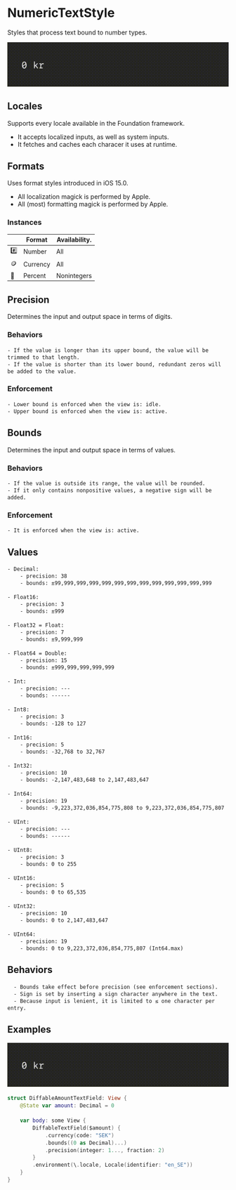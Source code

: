 # NumericTextStyle

Styles that process text bound to number types.

![DiffableAmountTextField.gif](../Assets/DiffableAmountTextField.gif)

## Locales

Supports every locale available in the Foundation framework.

- It accepts localized inputs, as well as system inputs.
- It fetches and caches each characer it uses at runtime.

## Formats

Uses format styles introduced in iOS 15.0.

- All localization magick is performed by Apple.
- All (most) formatting magick is performed by Apple.

### Instances

|   | Format | Availability. |
|---|--------|---------------|
| :hash: | Number | All |
| :coin: | Currency | All |
| :100: | Percent | Nonintegers |

## Precision

Determines the input and output space in terms of digits.

### Behaviors

    - If the value is longer than its upper bound, the value will be trimmed to that length.
    - If the value is shorter than its lower bound, redundant zeros will be added to the value.

### Enforcement

    - Lower bound is enforced when the view is: idle.
    - Upper bound is enforced when the view is: active.

## Bounds

Determines the input and output space in terms of values.

### Behaviors

    - If the value is outside its range, the value will be rounded.
    - If it only contains nonpositive values, a negative sign will be added.

### Enforcement

    - It is enforced when the view is: active.

## Values

    - Decimal:
        - precision: 38
        - bounds: ±99,999,999,999,999,999,999,999,999,999,999,999,999

    - Float16:
        - precision: 3
        - bounds: ±999

    - Float32 = Float:
        - precision: 7
        - bounds: ±9,999,999

    - Float64 = Double:
        - precision: 15
        - bounds: ±999,999,999,999,999

    - Int:
        - precision: ---
        - bounds: ------

    - Int8:
        - precision: 3
        - bounds: -128 to 127

    - Int16:
        - precision: 5
        - bounds: -32,768 to 32,767

    - Int32:
        - precision: 10
        - bounds: -2,147,483,648 to 2,147,483,647

    - Int64:
        - precision: 19
        - bounds: -9,223,372,036,854,775,808 to 9,223,372,036,854,775,807

    - UInt:
        - precision: ---
        - bounds: ------

    - UInt8:
        - precision: 3
        - bounds: 0 to 255

    - UInt16:
        - precision: 5
        - bounds: 0 to 65,535

    - UInt32:
        - precision: 10
        - bounds: 0 to 2,147,483,647

    - UInt64:
        - precision: 19
        - bounds: 0 to 9,223,372,036,854,775,807 (Int64.max)

## Behaviors

      - Bounds take effect before precision (see enforcement sections).
      - Sign is set by inserting a sign character anywhere in the text.
      - Because input is lenient, it is limited to ≤ one character per entry.

## Examples

![DiffableAmountTextField.gif](../Assets/DiffableAmountTextField.gif)

```swift
struct DiffableAmountTextField: View {
    @State var amount: Decimal = 0

    var body: some View {
        DiffableTextField($amount) {
            .currency(code: "SEK")
            .bounds((0 as Decimal)...)
            .precision(integer: 1..., fraction: 2)
        }
        .environment(\.locale, Locale(identifier: "en_SE"))
    }
}
```
